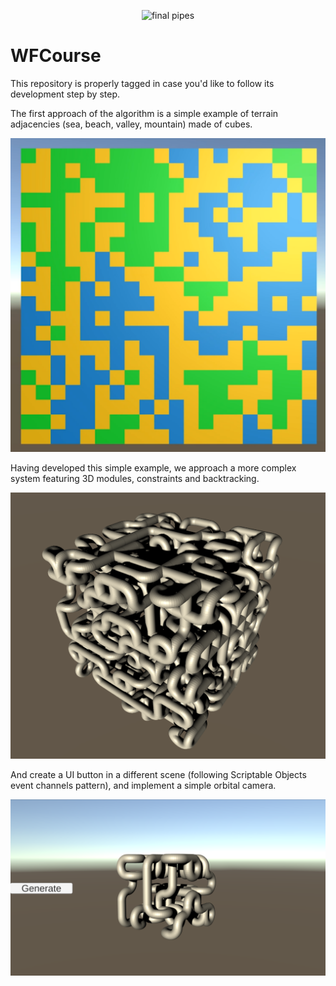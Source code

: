 <p align="center"><img alt="final pipes" src="Images/pipes_max.gif"></p>

# WFCourse
This repository is properly tagged in case you'd like to follow its development step by step.

The first approach of the algorithm is a simple example of terrain adjacencies (sea, beach, valley, mountain) made of cubes.
<p align="center"><img alt="terrain example" src="Images/terrain_example.png"></p>

Having developed this simple example, we approach a more complex system featuring 3D modules, constraints and backtracking.
<p align="center"><img alt="pipes example" src="Images/pipes_large.png"></p>

And create a UI button in a different scene (following Scriptable Objects event channels pattern), and implement a simple orbital camera.
<p align="center"><img alt="pipes with Generate button" src="Images/pipes_small.png"></p>
